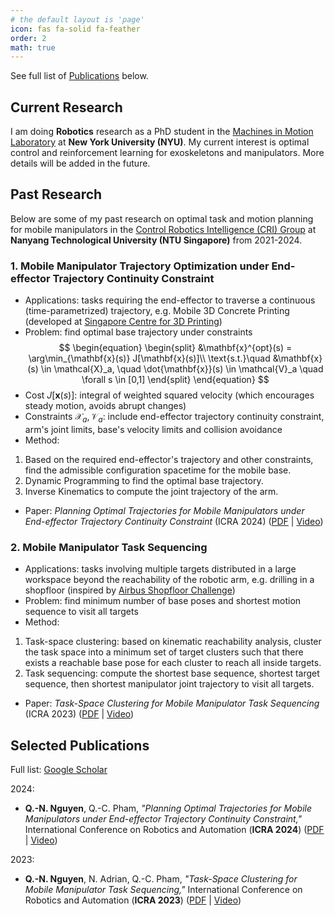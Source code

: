 ```yaml
---
# the default layout is 'page'
icon: fas fa-solid fa-feather
order: 2
math: true
---
```


See full list of [Publications](https://quangnamng.github.io/research/#selected-publications) below.

## Current Research
I am doing **Robotics** research as a PhD student in the 
[Machines in Motion Laboratory](https://www.machinesinmotion.org/) at **New York University (NYU)**. 
My current interest is optimal control and reinforcement learning for exoskeletons and manipulators. 
More details will be added in the future.

## Past Research
Below are some of my past research on optimal task and motion planning for mobile manipulators 
in the [Control Robotics Intelligence (CRI) Group](https://personal.ntu.edu.sg/cuong/) 
at **Nanyang Technological University (NTU Singapore)** from 2021-2024.


### 1. Mobile Manipulator Trajectory Optimization under End-effector Trajectory Continuity Constraint
* Applications: tasks requiring the end-effector to traverse a continuous 
(time-parametrized) trajectory, e.g. Mobile 3D Concrete Printing (developed at 
[Singapore Centre for 3D Printing](https://www.ntu.edu.sg/sc3dp))
* Problem: find optimal base trajectory under constraints
$$
\begin{equation}
\begin{split}
    &\mathbf{x}^{opt}(s) = \arg\min_{\mathbf{x}(s)} J[\mathbf{x}(s)]\\
    \text{s.t.}\quad
    &\mathbf{x}(s) \in \mathcal{X}_a, \quad 
    \dot{\mathbf{x}}(s) \in \mathcal{V}_a \quad
    \forall s \in [0,1]
\end{split}
\end{equation}
$$
* Cost $J[\mathbf{x}(s)]$: integral of weighted squared velocity 
(which encourages steady motion, avoids abrupt changes)
* Constraints $\mathcal{X}_a, \mathcal{V}_a$: include end-effector trajectory continuity 
constraint, arm's joint limits, base's velocity limits and collision avoidance
* Method:
1. Based on the required end-effector's trajectory and other constraints, 
find the admissible configuration spacetime for the mobile base.
2. Dynamic Programming to find the optimal base trajectory.
3. Inverse Kinematics to compute the joint trajectory of the arm.
* Paper: _Planning Optimal Trajectories for Mobile Manipulators under End-effector 
Trajectory Continuity Constraint_ (ICRA 2024) 
([PDF](https://doi.org/10.1109/ICRA57147.2024.10611630) | [Video](https://youtu.be/yyBv3xGClnk))


### 2. Mobile Manipulator Task Sequencing
* Applications: tasks involving multiple targets distributed in a large workspace 
beyond the reachability of the robotic arm, e.g. drilling in a shopfloor (inspired by 
[Airbus Shopfloor Challenge](https://robohub.org/tag/airbus-shopfloor-challenge/))
* Problem: find minimum number of base poses and shortest motion sequence to visit all targets
* Method:
1. Task-space clustering: based on kinematic reachability analysis,
cluster the task space into a minimum set of target clusters such that 
there exists a reachable base pose for each cluster to reach all inside targets.
2. Task sequencing: compute the shortest base sequence, shortest target sequence, 
then shortest manipulator joint trajectory to visit all targets.
* Paper: _Task-Space Clustering for Mobile Manipulator Task Sequencing_ (ICRA 2023) 
([PDF](https://doi.org/10.1109/ICRA48891.2023.10161293) | [Video](https://youtu.be/Vopupf81hYo))


## Selected Publications
Full list: [Google Scholar](https://scholar.google.com/citations?user=6V-YHEkAAAAJ&hl=en)

2024:
* **Q.-N. Nguyen**, Q.-C. Pham, 
_"Planning Optimal Trajectories for Mobile Manipulators under End-effector Trajectory 
Continuity Constraint,"_ International Conference on Robotics and Automation (**ICRA 2024**) 
([PDF](https://doi.org/10.1109/ICRA57147.2024.10611630) | [Video](https://youtu.be/yyBv3xGClnk))

2023:
* **Q.-N. Nguyen**, N. Adrian, Q.-C. Pham, 
_"Task-Space Clustering for Mobile Manipulator Task Sequencing,"_ 
International Conference on Robotics and Automation (**ICRA 2023**) 
([PDF](https://doi.org/10.1109/ICRA48891.2023.10161293) | [Video](https://youtu.be/Vopupf81hYo))

